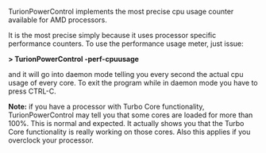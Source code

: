 TurionPowerControl implements the most precise cpu usage counter available for AMD processors.

It is the most precise simply because it uses processor specific performance counters.
To use the performance usage meter, just issue:

**> TurionPowerControl ­-perf­-cpuusage**

and it will go into daemon mode telling you every second the actual cpu usage of every core. To exit the program while in daemon mode you have to press CTRL-C.

**Note:** if you have a processor with Turbo Core functionality, TurionPowerControl may tell you that some cores are loaded for more than 100%. This is normal and expected. It actually shows you that the Turbo Core functionality is really working on those cores. Also this applies if you overclock your processor.